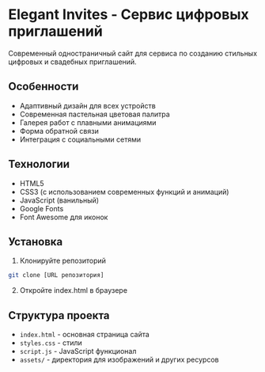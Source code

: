 # Elegant Invites - Сервис цифровых приглашений

Современный одностраничный сайт для сервиса по созданию стильных цифровых и свадебных приглашений.

## Особенности

- Адаптивный дизайн для всех устройств
- Современная пастельная цветовая палитра
- Галерея работ с плавными анимациями
- Форма обратной связи
- Интеграция с социальными сетями

## Технологии

- HTML5
- CSS3 (с использованием современных функций и анимаций)
- JavaScript (ванильный)
- Google Fonts
- Font Awesome для иконок

## Установка

1. Клонируйте репозиторий
```bash
git clone [URL репозитория]
```

2. Откройте index.html в браузере

## Структура проекта

- `index.html` - основная страница сайта
- `styles.css` - стили
- `script.js` - JavaScript функционал
- `assets/` - директория для изображений и других ресурсов